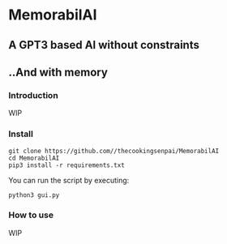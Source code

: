 # MemorabilAI

## A GPT3 based AI without constraints

## ..And with memory

### Introduction

WIP

### Install

    git clone https://github.com//thecookingsenpai/MemorabilAI
    cd MemorabilAI
    pip3 install -r requirements.txt

You can run the script by executing:

    python3 gui.py

### How to use

WIP
